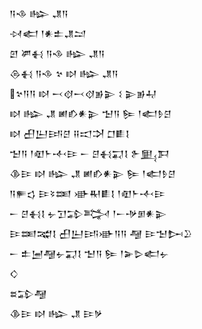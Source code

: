 <div class='block'>
<div class='line'>𒀀𒈾 𒈗 𒂗𒀀</div>
<div class='line'>𒀴𒅗 𒁹𒀭𒉺𒂗𒁺</div>
<div class='line'>𒇻 𒂄𒈬 𒀀𒈾 𒈗 𒂗𒀀</div>
<div class='line'>𒁲𒈬 𒀀𒈾 𒆳 𒊭 𒈗 𒂗𒀀</div>
<div class='line'>𒆳𒀀𒀀 𒊭 𒁁𒋼𒁁𒋼𒂊𒉌 𒑱 𒉌𒂊𒄷</div>
<div class='line'>𒊭 𒈗 𒂗 𒅖𒁓𒀭𒉌 𒈠𒀀 𒌉 𒁹𒅗𒊩𒆪</div>
<div class='line'>𒊭 𒌷𒌨𒅀𒆪 𒍝𒀊𒋫 𒆸𒀾𒋙</div>
<div class='line'>𒈠𒀀 𒁹𒊏𒈨𒋾𒄿 𒀸 𒆪𒈬𒍑𒋙 𒉿𒅅𒁕</div>
<div class='line'>𒆠𒄿 𒊭 𒈗 𒂗 𒅖𒁓𒀭𒉌 𒌉 𒁹𒅗𒊩𒆪</div>
<div class='line'>𒀀𒊓𒌓 𒄿𒂟𒌅 𒀝𒊑𒀾𒋙 𒁹𒊏𒈨𒋾𒄿</div>
<div class='line'>𒀸 𒆪𒈬𒋙 𒉡𒋛𒁉𒅋 𒁹𒀸𒋩𒁳𒀭𒉌</div>
<div class='line'>𒄿𒌅𒉋𒋙 𒌷𒌨𒅀𒀝𒀀𒀀 𒆷 𒄿𒈠𒄖𒊒</div>
<div class='line'>𒀸 𒉺𒅁𒆷𒉡𒍑𒋙 𒈠𒀀 𒌉 𒁹𒅕𒌇𒅗𒉡</div>
<div class='line'>𒄭</div>
<div class='line'>𒊺𒁉𒆷</div>
<div class='line'>𒆠𒄿 𒊭 𒈗 𒂗 𒄿𒃻</div>
</div>